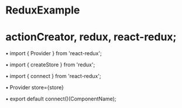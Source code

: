 # ReduxExample

# actionCreator, redux, react-redux;


• import { Provider } from 'react-redux';

• import { createStore } from 'redux';

• import { connect } from 'react-redux';

• Provider store={store}

• export default connect()(ComponentName);
